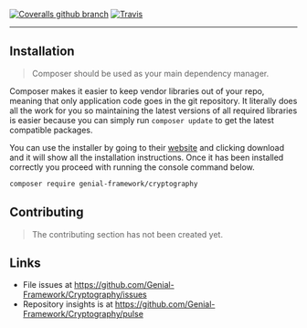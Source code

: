 [![Coveralls github branch](https://img.shields.io/coveralls/github/Genial-Framework/Cryptography/master.svg?style=flat-square)](https://coveralls.io/github/Genial-Framework/Cryptography?branch=master) [![Travis](https://img.shields.io/travis/Genial-Framework/Cryptography.svg?style=flat-square)](https://travis-ci.org/Genial-Framework/Cryptography) 

---------------------
## Installation

> Composer should be used as your main dependency manager.

Composer makes it easier to keep vendor libraries out of your repo, meaning that only application code goes in the git repository. It literally does all the work for you so maintaining the latest versions of all required libraries is easier because you can simply run `composer update` to get the latest compatible packages.

You can use the installer by going to their [website](https://getcomposer.org/) and clicking download and it will show all the installation instructions. Once it has been installed correctly you proceed with running the console command below.

```sh
composer require genial-framework/cryptography
```

## Contributing

> The contributing section has not been created yet.

## Links

- File issues at https://github.com/Genial-Framework/Cryptography/issues
- Repository insights is at https://github.com/Genial-Framework/Cryptography/pulse
